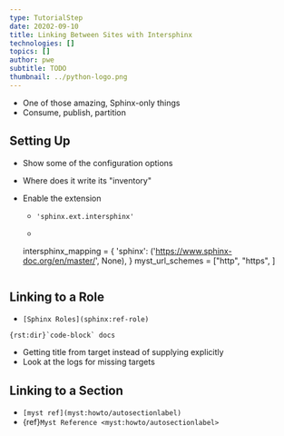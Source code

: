 ```yaml
---
type: TutorialStep
date: 20202-09-10
title: Linking Between Sites with Intersphinx
technologies: []
topics: []
author: pwe
subtitle: TODO
thumbnail: ../python-logo.png
---
```


- One of those amazing, Sphinx-only things
- Consume, publish, partition
  
## Setting Up
- Show some of the configuration options
- Where does it write its "inventory"

- Enable the extension
    - `'sphinx.ext.intersphinx'`
    - ```
    intersphinx_mapping = {
        'sphinx': ('https://www.sphinx-doc.org/en/master/', None),
    }
    myst_url_schemes = ["http", "https", ]
    ```

## Linking to a Role  

- `[Sphinx Roles](sphinx:ref-role)`

```
{rst:dir}`code-block` docs
```  
- Getting title from target instead of supplying explicitly
- Look at the logs for missing targets

## Linking to a Section
- `[myst ref](myst:howto/autosectionlabel)`
- {ref}`Myst Reference <myst:howto/autosectionlabel>`
